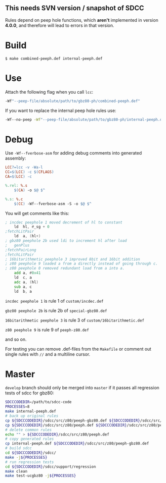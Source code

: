 ## This needs SVN version / snapshot of SDCC

Rules depend on peep hole functions, which **aren't** implemented in version **4.0.0**, and therefore will lead to errors in that version.

Build
=====
```shell
$ make combined-peeph.def internal-peeph.def
```

Use
===
Attach the following flag when you call `lcc`:
```bash
-Wf"--peep-file/absolute/path/to/gbz80-ph/combined-peeph.def"
```
If you want to replace the internal peep hole rules use:
```bash
-Wf--no-peep -Wf"--peep-file/absolute/path/to/gbz80-ph/internal-peeph.def"
```

Debug
=====

Use `-Wf--fverbose-asm` for adding debug comments into generated assembly:

```makefile
LCC?=lcc -v -Wa-l
CC=$(LCC) -c $(CFLAGS)
CA=$(LCC) -c

%.rel: %.s
	$(CA) -o $@ $^

%.s: %.c
	$(CC) -Wf--fverbose-asm -S -o $@ $^

```

You will get comments like this:
```asm
; incdec peephole 1 moved decrement of hl to constant
	ld	hl, #_sg + 0
;fetchLitPair
	ld	a, (hl+)
; gbz80 peephole 2b used ldi to increment hl after load
;	genPlus
;fetchPairLong
;fetchLitPair
; 16bitarithmetic peephole 3 improved 8bit and 16bit addition
; z80 peephole 9 loaded a from a directly instead of going through c.
; z80 peephole 0 removed redundant load from a into a.
	add	a, #0x41
	ld	c, a
	adc	a, (hl)
	sub	a, c
	ld	b, a
```

`incdec peephole 1` is rule 1 of `custom/incdec.def`

`gbz80 peephole 2b` is rule 2b of `special-gbz80.def`

`16bitarithmetic peephole 3` is rule 3 of `custom/16bitarithmetic.def`

`z80 peephole 9` is rule 9 of `peeph-z80.def`

and so on.

For testing you can remove .def-files from the `Makefile` or comment out single rules with `//` and a multiline cursor.

Master
======
`develop` branch should only be merged into `master` if it passes all regression tests of sdcc for gbz80:
```bash
SDCCCODEDIR=/path/to/sdcc-code
PROCESSES=8
make internal-peeph.def
# back up original rules
cp ${SDCCCODEDIR}/sdcc/src/z80/peeph-gbz80.def ${SDCCCODEDIR}/sdcc/src/z80/peeph-gbz80.bak.def
cp ${SDCCCODEDIR}/sdcc/src/z80/peeph.def ${SDCCCODEDIR}/sdcc/src/z80/peeph.bak.def
# delete common rules
echo "" > ${SDCCCODEDIR}/sdcc/src/z80/peeph.def
# copy generated rules
cp internal-peeph.def ${SDCCCODEDIR}/sdcc/src/z80/peeph-gbz80.def
# build sdcc
cd ${SDCCCODEDIR}/sdcc/
make -j${PROCESSES}
# run regression tests
cd ${SDCCCODEDIR}/sdcc/support/regression
make clean
make test-ucgbz80 -j${PROCESSES}
```
